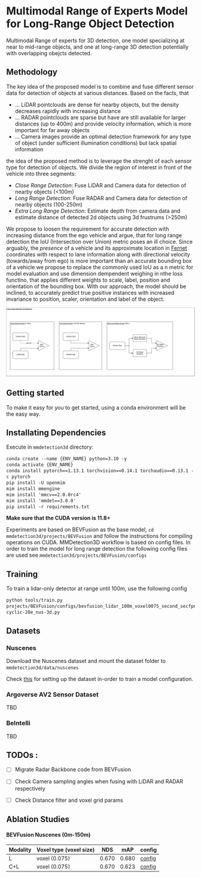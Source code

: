 # Multimodal Range of Experts Model for Long-Range Object Detection

Multimodal Range of experts for 3D detection, one model specializing at near to mid-range objects, and one at long-range 3D detection potentially with overlapping obejcts detected.

## Methodology

The key idea of the proposed model is to combine and fuse different sensor data for detection of objects at various distances. Based on the facts, that
- ... LiDAR pointclouds are dense for nearby objects, but the density decreases rapidly with increasing distance
- ... RADAR pointclouds are sparse but have are still available for larger distances (up to 400m) and provide velocity information, which is more important for far away objects
- ... Camera images provide an optimal detection framework for any type of object (under sufficient illumination conditions) but lack spatial information

the idea of the proposed method is to leverage the strenght of each sensor type for detection of objects. We divide the region of interest in front of the vehicle into three segments:

- _Close Range Detection_: Fuse LiDAR and Camera data for detection of nearby objects (<100m)
- _Long Range Detection_: Fuse RADAR and Camera data for detection of nearby objects (100-250m)
- _Extra Long Range Detection_: Estimate depth from camera data and estimate distance of detected 2d objects using 3d frustrums (>250m)

We propose to loosen the requirement for accurate detection with increasing distance from the ego vehicle and argue, that for long range detection the IoU (Intersection over Union) metric poses an ill choice. Since arguably, the *presence* of a vehicle and its approximate location in [Fernet](https://github.com/fjp/frenet) coordinates with respect to lane information along with directional velocity (towards/away from ego) is more important than an accurate bounding box of a vehicle we propose to replace the commonly used IoU as a n metric for model evaluation and use dimension dempendent weighing in nthe loss functino, that applies different weights to scale, label, position and orientation of the bounding box. With our approach, the model should be inclined, to accurately predict true positive instances with increased invariance to position, scaler, orientation and label of the object.        

![LRD Architecture](assets/lrd_architecture.png)


## Getting started

To make it easy for you to get started, using a conda environment will be the easy way. 

## Installating Dependencies

Execute in `mmdetection3d` directory:

```
conda create --name {ENV_NAME} python=3.10 -y
conda activate {ENV_NAME}
conda install pytorch==1.13.1 torchvision==0.14.1 torchaudio==0.13.1 -c pytorch
pip install -U openmim
mim install mmengine
mim install 'mmcv==2.0.0rc4'
mim install 'mmdet==3.0.0'
pip install -r requirements.txt
```

**Make sure that the CUDA version is 11.8+**

Experiments are based on BEVFusion as the base model, `cd mmdetection3d/projects/BEVFusion` and follow the instructions for compiling operations on CUDA. MMDetection3D workflow is based on config files. In order to train the model for long range detection the following config files are used see `mmdetection3d/projects/BEVFusion/configs`

## Training

To train a lidar-only detector at range until 100m, use the following config

``` 
python tools/train.py projects/BEVFusion/configs/bevfusion_lidar_100m_voxel0075_second_secfpn_8xb4-cyclic-20e_nus-3d.py 

```

## Datasets

### Nuscenes

Download the Nuscenes dataset and mount the dataset folder to `mmdetection3d/data/nuscenes`

Check [this](https://gitlab.dai-labor.de/beintelligent/tp3/range_of_experts/-/blob/main/mmdetection3d/docs/en/advanced_guides/datasets/nuscenes.md) for setting up the dataset in-order to train a model configuration.

### Argoverse AV2 Sensor Dataset 

TBD

### BeIntelli 

TBD

## TODOs : 

- [ ] Migrate Radar Backbone code from BEVFusion
- [ ] Check Camera sampling angles when fusing with LiDAR and RADAR respectively
- [ ] Check Distance filter and voxel grid params


## Ablation Studies

#### BEVFusion Nuscenes (0m-150m)
  

| Modality | Voxel type (voxel size) | NDS | mAP| config | 
| ------ | ------ | ------ | ------ | ------ |
|   L     |    voxel (0.075)    |  0.670 | 0.680 | [config](https://gitlab.dai-labor.de/beintelligent/tp3/range_of_experts/-/blob/main/mmdetection3d/projects/BEVFusion/configs/bevfusion_lidar_150m_voxel0075_second_secfpn_8xb4-cyclic-20e_nus-3d.py?ref_type=heads) |
|   C+L     |  voxel (0.075)    |  0.670 | 0.623 | [config](https://gitlab.dai-labor.de/beintelligent/tp3/range_of_experts/-/blob/main/mmdetection3d/projects/BEVFusion/configs/bevfusion_lidar-cam_150m_voxel0075_second_secfpn_8xb4-cyclic-20e_nus-3d.py?ref_type=heads) |

